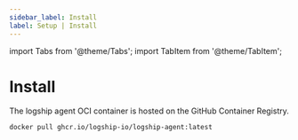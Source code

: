 ```yaml
---
sidebar_label: Install
label: Setup | Install
---
```

import Tabs from '@theme/Tabs';
import TabItem from '@theme/TabItem';

# Install


<Tabs groupId="operating-system" queryString>
  <TabItem value="container" label="Container" default>
  
The logship agent OCI container is hosted on the GitHub Container Registry.

```shell    
docker pull ghcr.io/logship-io/logship-agent:latest
```
  </TabItem>
</Tabs>
